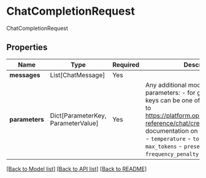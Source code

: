 # ChatCompletionRequest

ChatCompletionRequest

## Properties
| Name | Type | Required | Description |
| ------------ | ------------- | ------------- | ------------- |
**messages** | List[ChatMessage] | Yes |  |
**parameters** | Dict[ParameterKey, ParameterValue] | Yes | Any additional model-specific parameters: - for global models, the keys can be one of the following     (refer to https://platform.openai.com/docs/api-reference/chat/create for documentation on these parameters):   - `temperature`   - `top_p`   - `n`   - `stop`   - `max_tokens`   - `presence_penalty`   - `frequency_penalty`   - `logit_bias`  |


[[Back to Model list]](../../../README.md#models-v2-link) [[Back to API list]](../../../README.md#apis-v2-link) [[Back to README]](../../../README.md)
